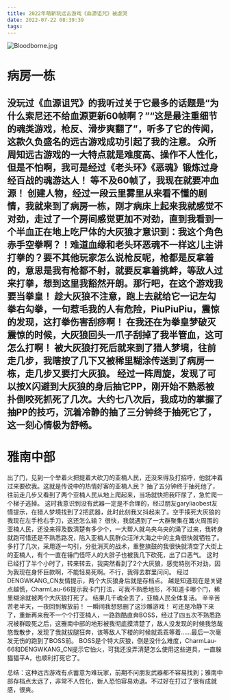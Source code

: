 ```yaml
---
title: 2022年萌新玩远古游戏《血源诅咒》被虐哭
date: 2022-07-22 08:39:39
tags:
---
```


![Bloodborne.jpg](Bloodborne.jpg)
# 病房一栋
没玩过《血源诅咒》的我听过关于它最多的话题是“为什么索尼还不给血源更新60帧啊？”“这是最注重细节的魂类游戏，枪反、滑步爽翻了”，听多了它的传闻，这款久负盛名的远古游戏成功引起了我的注意。
众所周知远古游戏的一大特点就是难度高、操作不人性化，但是不怕啊，我可是经过《老头环》《恶魂》锻炼过身经百战的魂游达人！
等不及60帧了，我现在就要冲血源！
创建人物，经过一段云里雾里从来看不懂的剧情，我就来到了病房一栋，刚才病床上起来我就感觉不对劲，走过了一个房间感觉更加不对劲，直到我看到一个半血正在地上吃尸体的大灰狼才意识到：我这个角色赤手空拳啊？！难道血缘和老头环恶魂不一样这儿主讲打拳的？要不其他玩家怎么说枪反呢，枪都是反拿着的，意思是我有枪都不射，就要反拿着挑衅，等敌人过来打拳，想到这里我豁然开朗。那行吧，在这个游戏我要当拳皇！
趁大灰狼不注意，跑上去就给它一记左勾拳右勾拳，一句惹毛我的人有危险，PiuPiuPiu，震惊的发现，这打拳伤害刮痧啊！
在我还在为拳皇梦破灭震惊的时候，大灰狼回头一爪子刮掉了我半管血，这可怎么打啊！
被大灰狼打死后就来到了猎人梦境，往前走几步，我瞎按了几下又被稀里糊涂传送到了病房一栋，走几步又要打大灰狼。
经过一阵周旋，发现了可以按X闪避到大灰狼的身后抽它PP，刚开始不熟悉被扑倒咬死抓死了几次。大约七八次后，我成功的掌握了抽PP的技巧，沉着冷静的抽了三分钟终于抽死它了，这一刻心情极为舒畅。
   ----
   
# 雅南中部
出了门，见到一个举着火把提着大砍刀的亚楠人民，还没来得及打招呼，他就冲着过来要砍我。这就是传说中的热情好客的亚楠人民？
抽了五分钟终于抽死他了，往前走几步又看到了两个亚楠人民从地上爬起来，当场就快把我吓尿了，急忙爬一个梯子逃掉。
这时我意识到没有武器一定是不合理的，经过朋友garyliaobest友情提示，在猎人梦境找到了2把武器，此时此刻我又抖起来了。空手揍死大灰狼的我现在左手枪右手刀，这还怎么输？
很快，我就遇到了一大群聚集在篝火周围的亚楠人民，还没来得及数清楚有多少个，一大帮人就乌央乌央的涌了过来，我转身就跑可惜还是不熟悉路况，陷入亚楠人民群众汪洋大海之中的主角很快就牺牲了。
多打了几次，采用逐一勾引，分批消灭的战术，重整旗鼓的我很快就清空了大街上的亚楠人，有个一直在锤门怪吓人的大胖子也被我几下砍死，出了口恶气。
这时已经打了半个小时了，转来转去，我突然看到了2个大灰狼，感觉特别不对劲，因为我现在身怀巨款啊，不能轻易死啊。不行，我得去群里问问。
经过DENGWKANG_CN友情提示，两个大灰狼身后就是存档点。
越是知道现在是关键点越慌，CharmLau-66提示我卡门打法，可我不熟悉地形，不知道卡哪个门，稀里糊涂就被两个大灰狼打死了。
结果几千魂全丢了，亚楠人民全体复活。
辛辛苦苦老半天，一夜回到解放前！
一瞬间我想怒删了这沙雕游戏！
可还是冷静下来了，重新再来我不一个个打亚楠人，一路跑酷直奔BOSS，经过了四五次不熟悉路况被群殴死之后，这雅南中部的地形被我彻底摸清楚了，敌人没发现的时候我悠哉悠哉散步，发现了我就拔腿狂奔，该等敌人下楼的时候就乖乖等着……最后一次毫发无伤的跑到了BOSS前。
BOSS是个特大灰狼，倒是没什么难度，CharmLau-66和DENGWKANG_CN提示它怕火，可我还没弄清楚怎么使用这些道具，一直躲猫猫平A，也顺利打死它了。

总结：这种远古游戏有点蓄意为难玩家，前期不问朋友武器都不容易找到；雅南中部存档点太远了，非常不人性化，新人恐怕容易劝退。不过好在打过了很有成就感，很爽。
